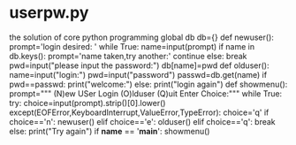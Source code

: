 # userpw.py
the solution of core python programming
global db
db={}
def newuser():
    prompt='login desired: '
    while True:
        name=input(prompt)
        if name in db.keys():
            prompt='name taken,try another:'
            continue
        else:
            break
    pwd=input("please input the password:")
    db[name]=pwd
def olduser():
    name=input("login:")
    pwd=input("password")
    passwd=db.get(name)
    if pwd==passwd:
        print("welcome:")
    else:
        print("login again")
def showmenu():
    prompt="""
    (N)ew USer Login
    (O)lduser
    (Q)uit
    Enter Choice:"""
    while True:
        try:
            choice=input(prompt).strip()[0].lower()
        except(EOFError,KeyboardInterrupt,ValueError,TypeError):
            choice='q'
        if choice=='n':
            newuser()
        elif choice=='e':
            olduser()
        elif choice=='q':
            break
        else:
            print("Try again")
if __name__ == '__main__':
    showmenu()
